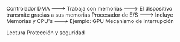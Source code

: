 Controlador DMA ---> Trabaja con memorias ---> El dispositivo transmite gracias a sus memorias
Procesador de E/S ---> Incluye Memorias y CPU's ---> Ejemplo: GPU
Mecanismo de interrupción 

Lectura Protección y seguridad